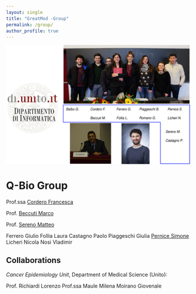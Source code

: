```yaml
---
layout: single
title: "GreatMod -Group"
permalink: /group/
author_profile: true
--- 
```


![](/assets/images/Group.png)

# Q-Bio Group

Prof.ssa [Cordero Francesca](https://www.cs.unito.it/do/docenti.pl/Show?_id=fcordero)

Prof. [Beccuti Marco](https://www.cs.unito.it/do/docenti.pl/Show?_id=mbeccuti#tab-profilo)

Prof. [Sereno Matteo](https://www.cs.unito.it/do/docenti.pl/Show?_id=msereno#tab-profilo)

Ferrero Giulio
Follia Laura 
Castagno Paolo
Piaggeschi Giulia
[Pernice Simone](https://www.cs.unito.it/do/docenti.pl/Show?_id=spernice#tab-profilo)
Licheri Nicola
Nosi Vladimir

## Collaborations

*Cancer Epidemiology Unit*, Department of Medical Science (Unito):

Prof. Richiardi Lorenzo
Prof.ssa Maule Milena
Moirano Giovenale
